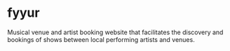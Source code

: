 # fyyur
Musical venue and artist booking website that facilitates the discovery and bookings of shows between local performing artists and venues.
